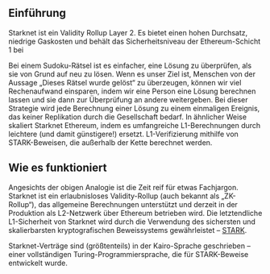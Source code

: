 ## Einführung

Starknet ist ein Validity Rollup Layer 2. Es bietet einen hohen Durchsatz, niedrige Gaskosten und behält das Sicherheitsniveau der Ethereum-Schicht 1 bei

Bei einem Sudoku-Rätsel ist es einfacher, eine Lösung zu überprüfen, als sie von Grund auf neu zu lösen. Wenn es unser Ziel ist, Menschen von der Aussage „Dieses Rätsel wurde gelöst“ zu überzeugen, können wir viel Rechenaufwand einsparen, indem wir eine Person eine Lösung berechnen lassen und sie dann zur Überprüfung an andere weitergeben. Bei dieser Strategie wird jede Berechnung einer Lösung zu einem einmaligen Ereignis, das keiner Replikation durch die Gesellschaft bedarf. In ähnlicher Weise skaliert Starknet Ethereum, indem es umfangreiche L1-Berechnungen durch leichtere (und damit günstigere!) ersetzt. L1-Verifizierung mithilfe von STARK-Beweisen, die außerhalb der Kette berechnet werden.

## Wie es funktioniert

Angesichts der obigen Analogie ist die Zeit reif für etwas Fachjargon. Starknet ist ein erlaubnisloses Validity-Rollup (auch bekannt als „ZK-Rollup“), das allgemeine Berechnungen unterstützt und derzeit in der Produktion als L2-Netzwerk über Ethereum betrieben wird. Die letztendliche L1-Sicherheit von Starknet wird durch die Verwendung des sichersten und skalierbarsten kryptografischen Beweissystems gewährleistet – [STARK](https://starkware.co/stark/).

Starknet-Verträge sind (größtenteils) in der Kairo-Sprache geschrieben – einer vollständigen Turing-Programmiersprache, die für STARK-Beweise entwickelt wurde.